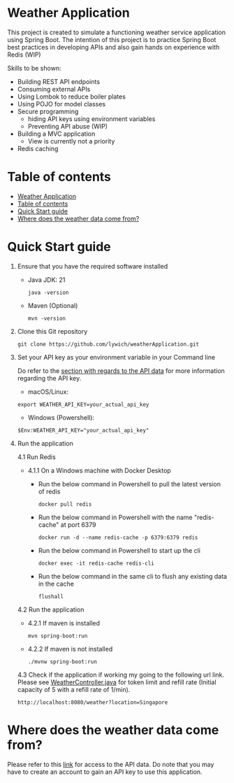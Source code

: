 # Weather Application

This project is created to simulate a functioning weather service application using Spring Boot. The intention of this project is to practice Spring Boot best practices in developing APIs and also gain hands on experience with Redis (WIP)

Skills to be shown: 
- Building REST API endpoints 
- Consuming external APIs
- Using Lombok to reduce boiler plates 
- Using POJO for model classes 
- Secure programming 
  - hiding API keys using environment variables
  - Preventing API abuse (WIP)
- Building a MVC application 
  - View is currently not a priority
- Redis caching

# Table of contents
- [Weather Application](#weather-application)
- [Table of contents](#table-of-contents)
- [Quick Start guide](#quick-start-guide)
- [Where does the weather data come from?](#where-does-the-weather-data-come-from)

# Quick Start guide 
1. Ensure that you have the required software installed

    - Java JDK: 21
        ```
        java -version
        ```
    - Maven (Optional)
        ```
        mvn -version
        ```

2. Clone this Git repository 
    
    ```
    git clone https://github.com/lywich/weatherApplication.git
    ```

3. Set your API key as your environment variable in your Command line

    Do refer to the [section with regards to the API data](#where-does-the-weather-data-come-from) for more information regarding the API key.
   
    - macOS/Linux:
    ```
    export WEATHER_API_KEY=your_actual_api_key
    ```

    - Windows (Powershell):
    ```
    $Env:WEATHER_API_KEY="your_actual_api_key"

    ```

4. Run the application 

    4.1 Run Redis 

     - 4.1.1 On a Windows machine with Docker Desktop 
         - Run the below command in Powershell to pull the latest version of redis

            ```
            docker pull redis
            ```
         - Run the below command in Powershell with the name "redis-cache" at port 6379

            ```
            docker run -d --name redis-cache -p 6379:6379 redis
            ```

         - Run the below command in Powershell to start up the cli
            ```
            docker exec -it redis-cache redis-cli
            ```

         - Run the below command in the same cli to flush any existing data in the cache

            ```
            flushall
            ```
    
    4.2 Run the application

      - 4.2.1 If maven is installed
        ```
        mvn spring-boot:run
        ```
      - 4.2.2 If maven is not installed
        ```
        ./mvnw spring-boot:run
        ```

    4.3 Check if the application if working my going to the following url link. Please see [WeatherController.java](src/main/java/com/weatherAPI/weatherApplication/controller/WeatherController.java) for token limit and refill rate (Initial capacity of 5 with a refill rate of 1/min).
    ```
    http://localhost:8080/weather?location=Singapore
    ```

# Where does the weather data come from?

Please refer to this [link](https://www.visualcrossing.com/weather-api/) for access to the API data. Do note that you may have to create an account to gain an API key to use this application. 